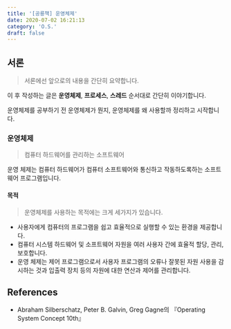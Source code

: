 ```yaml
---
title: '[공룡책] 운영체제'
date: 2020-07-02 16:21:13
category: 'O.S.'
draft: false
---
```


## 서론

> 서론에선 앞으로의 내용을 간단히 요약합니다.

이 후 작성하는 글은 **운영체제**, **프로세스**, **스레드** 순서대로 간단히 이야기합니다.

운영체제를 공부하기 전 운영체제가 뭔지, 운영체제를 왜 사용할까 정리하고 시작합니다.

### 운영체제

> 컴퓨터 하드웨어를 관리하는 소프트웨어

운영 체제는 컴퓨터 하드웨어가 컴퓨터 소프트웨어와 통신하고 작동하도록하는 소프트웨어 프로그램입니다.

#### 목적

> 운영체제를 사용하는 목적에는 크게 세가지가 있습니다.

- 사용자에게 컴퓨터의 프로그램을 쉽고 효율적으로 실행할 수 있는 환경을 제공합니다.
- 컴퓨터 시스템 하드웨어 및 소프트웨어 자원을 여러 사용자 간에 효율적 할당, 관리, 보호합니다.
- 운영 체제는 제어 프로그램으로서 사용자 프로그램의 오류나 잘못된 자원 사용을 감시하는 것과 입출력 장치 등의 자원에 대한 연산과 제어를 관리합니다.

## References

-   Abraham Silberschatz, Peter B. Galvin, Greg Gagne의 『Operating System Concept 10th』